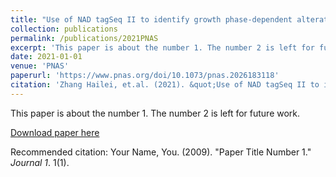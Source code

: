 ```yaml
---
title: "Use of NAD tagSeq II to identify growth phase-dependent alterations in E. coli RNA NAD+ capping"
collection: publications
permalink: /publications/2021PNAS
excerpt: 'This paper is about the number 1. The number 2 is left for future work.'
date: 2021-01-01
venue: 'PNAS'
paperurl: 'https://www.pnas.org/doi/10.1073/pnas.2026183118'
citation: 'Zhang Hailei, et.al. (2021). &quot;Use of NAD tagSeq II to identify growth phase-dependent alterations in E. coli RNA NAD+ capping.&quot; <i>PNAS</i>. 1(1).'
---
```

This paper is about the number 1. The number 2 is left for future work.

[Download paper here](hhttps://github.com/rocketjishao/rocketjishao.github.io/blob/master/files/2019PNAS.pdf)

Recommended citation: Your Name, You. (2009). "Paper Title Number 1." <i>Journal 1</i>. 1(1).
